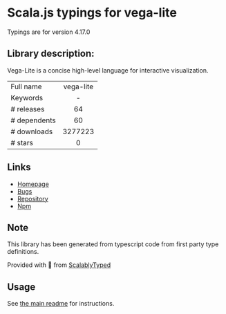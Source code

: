 
# Scala.js typings for vega-lite

Typings are for version 4.17.0

## Library description:
Vega-Lite is a concise high-level language for interactive visualization.

|                    |                 |
| ------------------ | :-------------: |
| Full name          | vega-lite |
| Keywords           | - |
| # releases         | 64 |
| # dependents       | 60 |
| # downloads        | 3277223 |
| # stars            | 0 |

## Links
- [Homepage](https://vega.github.io/vega-lite/)
- [Bugs](https://github.com/vega/vega-lite/issues)
- [Repository](https://github.com/vega/vega-lite)
- [Npm](https://www.npmjs.com/package/vega-lite)
    


## Note
This library has been generated from typescript code from first party type definitions.

Provided with :purple_heart: from [ScalablyTyped](https://github.com/oyvindberg/ScalablyTyped)

## Usage
See [the main readme](../../readme.md) for instructions.


